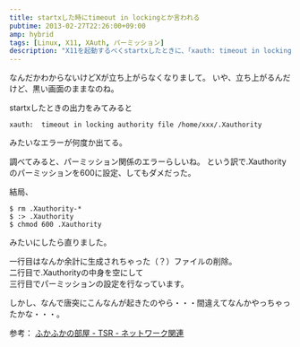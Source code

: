 ```yaml
---
title: startxした時にtimeout in lockingとか言われる
pubtime: 2013-02-27T22:26:00+09:00
amp: hybrid
tags: [Linux, X11, XAuth, パーミッション]
description: "X11を起動するべくstartxしたときに、「xauth: timeout in locking authority file」と言われるエラーを修正する方法です。"
---
```


なんだかわからないけどXが立ち上がらなくなりまして。
いや、立ち上がるんだけど、黒い画面のままなのね。

startxしたときの出力をみてみると
```
xauth:  timeout in locking authority file /home/xxx/.Xauthority
```
みたいなエラーが何度か出てる。

調べてみると、パーミッション関係のエラーらしいね。
という訳で.Xauthorityのパーミッションを600に設定、してもダメだった。

結局、
``` shell
$ rm .Xauthority-*
$ :> .Xauthority
$ chmod 600 .Xauthority
```
みたいにしたら直りました。

一行目はなんか余計に生成されちゃった（？）ファイルの削除。<br />
二行目で.Xauthorityの中身を空にして<br />
三行目でパーミッションの設定を行なっています。

しかし、なんで唐突にこんなんが起きたのやら・・・間違えてなんかやっちゃったかな・・・。

参考： [ふかふかの部屋 - TSR - ネットワーク関連](http://www1.plala.or.jp/fukafuka/trouble/network.html#24)
